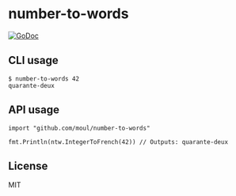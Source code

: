 # number-to-words

[![GoDoc](https://godoc.org/github.com/moul/number-to-words?status.svg)](https://godoc.org/github.com/moul/number-to-words)

## CLI usage

```console
$ number-to-words 42
quarante-deux
```

## API usage

```golang
import "github.com/moul/number-to-words"

fmt.Println(ntw.IntegerToFrench(42)) // Outputs: quarante-deux
```

## License

MIT

